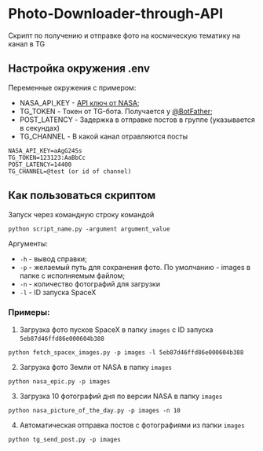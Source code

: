 # Photo-Downloader-through-API

Скрипт по получению и отправке фото на космическую тематику на канал в TG

## Настройка окружения .env

Переменные окружения с примером:

- NASA_API_KEY - [API ключ от NASA](https://api.nasa.gov/);
- TG_TOKEN - Токен от TG-бота. Получается у [@BotFather](https://t.me/BotFather);
- POST_LATENCY - Задержка в отправке постов в группе (указывается в секундах)
- TG_CHANNEL - В какой канал отравляются посты

```
NASA_API_KEY=aAgG24Ss
TG_TOKEN=123123:AaBbCc
POST_LATENCY=14400
TG_CHANNEL=@test (or id of channel)
```

## Как пользоваться скриптом

Запуск через командную строку командой
```
python script_name.py -argument argument_value
```

Аргументы:

- `-h` - вывод справки;
- `-p` - желаемый путь для сохранения фото. По умолчанию - images в папке с исполняемым файлом;
- `-n` - количество фотографий для загрузки
- `-l` - ID запуска SpaceX

### Примеры:

1. Загрузка фото пусков SpaceX в папку `images` с ID запуска `5eb87d46ffd86e000604b388`

```
python fetch_spacex_images.py -p images -l 5eb87d46ffd86e000604b388
```

2. Загрузка фото Земли от NASA в папку `images`

```
python nasa_epic.py -p images
```

3. Загрузка 10 фотографий дня по версии NASA в папку `images`

```
python nasa_picture_of_the_day.py -p images -n 10
```

4. Автоматическая отправка постов с фотографиями из папки `images` 

```
python tg_send_post.py -p images
```
